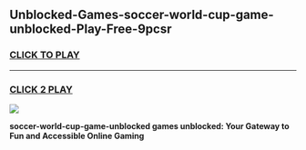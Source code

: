 
## Unblocked-Games-soccer-world-cup-game-unblocked-Play-Free-9pcsr
<h3>
<a href="https://premium76.site?title=soccer-world-cup-game-unblocked&ref=23A">CLICK TO PLAY</a></h3>
<hr>

<h3>
<a href="https://premium76.site?title=soccer-world-cup-game-unblocked&ref=23A">CLICK 2 PLAY</a>
  
</h3>

<a href="https://premium76.site?title=soccer-world-cup-game-unblocked&ref=23A"><img src="https://clearcache.store/games.png"></a>


**soccer-world-cup-game-unblocked games unblocked: Your Gateway to Fun and Accessible Online Gaming**
